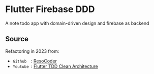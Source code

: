 # Flutter Firebase DDD
A note todo app with domain-driven design and firebase as backend

## Source
Refactoring in 2023 from:
- `Github`&ensp;&ensp;: [ResoCoder](https://github.com/ResoCoder/flutter-ddd-firebase-course) 
- `Youtube`&ensp;: [Flutter TDD Clean Architecture](https://www.youtube.com/playlist?list=PLB6lc7nQ1n4iS5p-IezFFgqP6YvAJy84U)